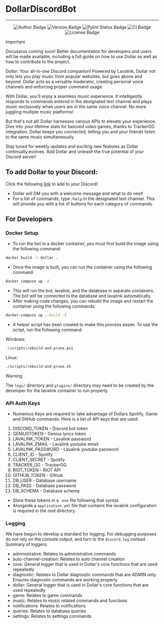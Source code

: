 # DollarDiscordBot
---

<p align="center">
    <img src="https://img.shields.io/badge/author-aaronrai24-blue" alt="Author Badge">
    <img src="https://img.shields.io/badge/version-2.0.0-g" alt="Version Badge">
    <img src="https://img.shields.io/badge/PyLint-Passing-brightgreen" alt="Pylint Status Badge">
    <img src="https://github.com/aaronrai24/DollarDiscordBot/actions/workflows/runner.yml/badge.svg " alt="CI Badge">
    <img src="https://img.shields.io/badge/license-MIT-green" alt="License Badge">
</p>

> [!IMPORTANT]  
> Docusarus coming soon! Better documentation for developers and users will be made available, including a full guide on how to use Dollar as well as how to contribute to the project.

Dollar: Your all-in-one Discord companion! Powered by Lavalink, Dollar not only lets you play music from popular websites, but goes above and beyond. Dollar acts as a versatile moderator, creating personal voice channels and enforcing proper command usage.

With Dollar, you'll enjoy a seamless music experience. It intelligently responds to commands entered in the designated text channel and plays music exclusively when users are in the same voice channel. No more juggling multiple music platforms!

But that's not all! Dollar harnesses various APIs to elevate your experience. Dive into your lifetime stats for beloved video games, thanks to TrackerGG integration. Dollar keeps you connected, letting you and your friends listen to the same music simultaneously.

Stay tuned for weekly updates and exciting new features as Dollar continually evolves. Add Dollar and unleash the true potential of your Discord server!

## To add Dollar to your Discord:

Click the following [link](https://discord.com/api/oauth2/authorize?client_id=1044813990473257081&permissions=8&scope=applications.commands%20bot) to add to your Discord!
- Dollar will DM you with a welcome message and what to do next! 
- For a list of commands, type `/help` in the designated text channel. This will provide you with a list of buttons for each category of commands.

## For Developers

### Docker Setup

- To run the bot in a docker container, you must first build the image using the following command:
```bash
docker build -t dollar .
```
- Once the image is built, you can run the container using the following command:
```bash
docker compose up -d
```
- This will run the bot, lavalink, and the database in separate containers. The bot will be connected to the database and lavalink automatically.
- After making code changes, you can rebuild the image and restart the container using the following commands:
```bash
docker-compose up --build -d
```

- A helper script has been created to make this process easier. To use the script, run the following command:

Windows:
```bash
.\scripts\rebuild-and-prune.ps1
```

Linux:
```bash
./scripts/rebuild-and-prune.sh
```

> [!WARNING]  
> The `logs/` directory and `plugins/` directory may need to be created by the developer for the lavalink container to run properly.

### API Auth Keys

- Numerous Keys are required to take advantage of Dollars Spotify, Game and GitHub commands. Here is a list of API keys that are used:

1. DISCORD_TOKEN - Discord bot token
2. GENIUSTOKEN - Genius lyrics token
3. LAVALINK_TOKEN - Lavalink password
4. LAVALINK_EMAIL - Lavalink youtube email
5. LAVALINK_PASSWORD - Lavalink youtube password
6. CLIENT_ID - Spotify
7. CLIENT_SECRET - Spotify
8. TRACKER_GG - TrackerGG
9. RIOT_TOKEN - RIOT API
10. GITHUB_TOKEN - Github
11. DB_USER - Database username
12. DB_PASS - Database password
13. DB_SCHEMA - Database schema

- Store these tokens in a `.env` file following that syntax
- Alongside a `application.yml` file that contains the lavalink configuration is required in the root directory.

### Logging

We have begun to develop a standard for logging. For debugging purposes do not rely on the console output, and turn to the `discord.log` instead. 
Summary of loggers:
- administrative: Relates to administrative commands
- auto-channel-creation: Relates to auto channel creation
- core: General logger that is used in Dollar's core functions that are used repeatedly
- diagnostic: Relates to Dollar diagnostic commands that are ADMIN only. Ensures diagnostic commands are working properly
- dollar: General logger that is used in Dollar's core functions that are used repeatedly
- game: Relates to game commands
- music: Relates to music related commands and functions
- notifications: Relates to notifications
- queries: Relates to database queries
- settings: Relates to settings commands

